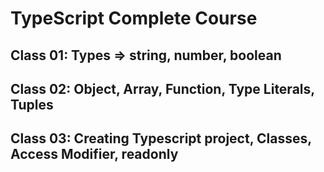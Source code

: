 # TypeScript Complete Course

## Class 01: Types => string, number, boolean
## Class 02: Object, Array, Function, Type Literals, Tuples
## Class 03: Creating Typescript project, Classes, Access Modifier, readonly 

